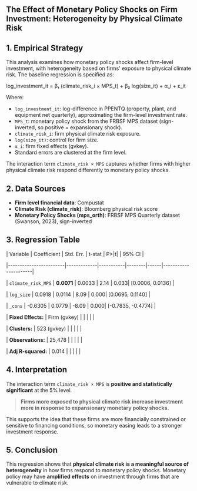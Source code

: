 
## The Effect of Monetary Policy Shocks on Firm Investment: Heterogeneity by Physical Climate Risk

## 1. Empirical Strategy

This analysis examines how monetary policy shocks affect firm-level investment, with heterogeneity based on firms' exposure to physical climate risk. The baseline regression is specified as:

log_investment_it = β₁ (climate_risk_i × MPS_t) + β₂ log(size_it) + α_i + ε_it

Where:

- `log_investment_it`: log-difference in PPENTQ (property, plant, and equipment net quarterly), approximating the firm-level investment rate.  
- `MPS_t`: monetary policy shock from the FRBSF MPS dataset (sign-inverted, so positive = expansionary shock).  
- `climate_risk_i`: firm physical climate risk exposure.
- `log(size_it)`: control for firm size.  
- `α_i`: firm fixed effects (gvkey).  
- Standard errors are clustered at the firm level.

The interaction term `climate_risk × MPS` captures whether firms with higher physical climate risk respond differently to monetary policy shocks.

## 2. Data Sources

- **Firm level financial data**: Compustat  
- **Climate Risk (climate_risk)**: Bloomberg physical risk score  
- **Monetary Policy Shocks (mps_orth)**: FRBSF MPS Quarterly dataset (Swanson, 2023), sign-inverted  


## 3. Regression Table

| Variable                | Coefficient | Std. Err. | t-stat | P>|t| | 95% CI              |

|------------------------|-------------|-----------|--------|------|----------------------|

| `climate_risk_MPS`     | **0.0071**      | 0.0033    | 2.14   | 0.033| [0.0006, 0.0136]     |

| `log_size`             | 0.0918      | 0.0114    | 8.09   | 0.000| [0.0695, 0.1140]     |

| `_cons`                | -0.6305     | 0.0779    | -8.09  | 0.000| [-0.7835, -0.4774]   |

| **Fixed Effects:**     | Firm (gvkey) |           |        |      |                      |

| **Clusters:**          | 523 (gvkey) |           |        |      |                      |

| **Observations:**      | 25,478      |           |        |      |                      |

| **Adj R-squared:**     | 0.014       |           |        |      |                      |


## 4. Interpretation

The interaction term `climate_risk × MPS` is **positive and statistically significant** at the 5% level.

> **Firms more exposed to physical climate risk increase investment more in response to expansionary monetary policy shocks.**

This supports the idea that these firms are more financially constrained or sensitive to financing conditions, so monetary easing leads to a stronger investment response.

## 5. Conclusion

This regression shows that **physical climate risk is a meaningful source of heterogeneity** in how firms respond to monetary policy shocks. Monetary policy may have **amplified effects** on investment through firms that are vulnerable to climate risk.
